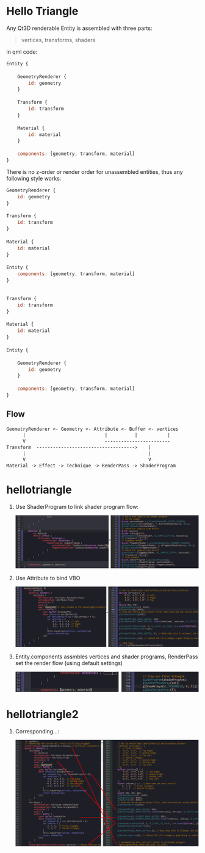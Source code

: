 # Hello Triangle

Any Qt3D renderable Entity is assembled with three parts:

> vertices, transforms, shaders

in qml code:

```qml
Entity {

	GeometryRenderer {
		id: geometry
	}
	
	Transform {
		id: transform
	}
	
	Material {
		id: material
	}
    
	components: [geometry, transform, material]
}
```

There is no z-order or render order for unassembled entities, thus any following style works:

```qml
GeometryRenderer {
	id: geometry
}

Transform {
	id: transform
}

Material {
	id: material
}
    
Entity {
	components: [geometry, transform, material]
}
```

```qml

Transform {
	id: transform
}

Material {
	id: material
}

Entity {
	
	GeometryRenderer {
		id: geometry
	}
    
	components: [geometry, transform, material]
}
```

Flow
---
```
GeometryRenderer <- Geometry <- Attribute <- Buffer <- vertices
      |                             |          |           |
      V                             ------------------------
Transform  ------------------------------------>    |
      |                                             |
      V                                             V
Material -> Effect -> Technique -> RenderPass -> ShaderProgram
```

hellotriangle
===

1. Use ShaderProgram to link shader program flow:

	![](img/hellotriangle.0.png)

2. Use Attribute to bind VBO

	![](img/hellotriangle.1.png)
	
3. Entity.components assmbles vertices and shader programs, RenderPass set the render flow (using default settings)

	![](img/hellotriangle.2.png)

hellotriangle2
===

1. Corresponding...:

	![](img/hellotriangle2.0.png)
